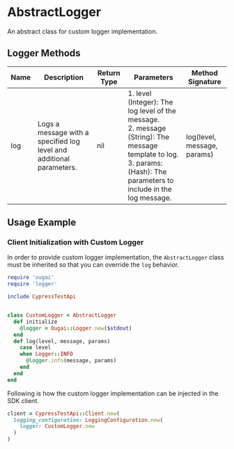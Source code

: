 
# AbstractLogger

An abstract class for custom logger implementation.

## Logger Methods

| Name | Description | Return Type | Parameters | Method Signature |
|  --- | --- | --- | --- | --- |
| log | Logs a message with a specified log level and additional parameters. | nil | 1. level (Integer): The log level of the message.<br>2. message (String): The message template to log.<br>3. params: (Hash): The parameters to include in the log message. | log(level, message, params) |

## Usage Example

### Client Initialization with Custom Logger

In order to provide custom logger implementation, the `AbstractLogger` class must be inherited so that you can override the `log` behavior.

```ruby
require 'ougai'
require 'logger'

include CypressTestApi


class CustomLogger < AbstractLogger
  def initialize
    @logger = Ougai::Logger.new($stdout)
  end
  def log(level, message, params)
    case level
    when Logger::INFO
      @logger.info(message, params)
    end
  end
end
```

Following is how the custom logger implementation can be injected in the SDK client.

```ruby
client = CypressTestApi::Client.new(
  logging_configuration: LoggingConfiguration.new(
    logger: CustomLogger.new
  )
)
```

